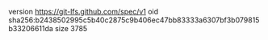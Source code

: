 version https://git-lfs.github.com/spec/v1
oid sha256:b2438502995c5b40c2875c9b406ec47bb83333a6307bf3b079815b33206611da
size 3785
